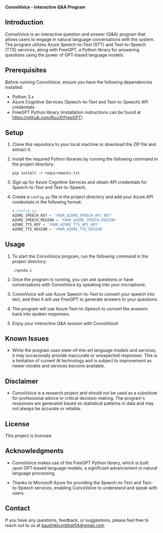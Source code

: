 **ConvoVoice - Interactive Q&A Program**

## Introduction

ConvoVoice is an interactive question and answer (Q&A) program that allows users to engage in natural language conversations with the system. The program utilizes Azure Speech-to-Text (STT) and Text-to-Speech (TTS) services, along with FreeGPT, a Python library for answering questions using the power of GPT-based language models.

## Prerequisites

Before running ConvoVoice, ensure you have the following dependencies installed:

- Python 3.x
- Azure Cognitive Services (Speech-to-Text and Text-to-Speech) API credentials
- FreeGPT Python library (installation instructions can be found at https://github.com/Ruu3f/freeGPT)

## Setup

1. Clone this repository to your local machine or download the ZIP file and extract it.

2. Install the required Python libraries by running the following command in the project directory:

   ```
   pip install -r requirements.txt
   ```

3. Sign up for Azure Cognitive Services and obtain API credentials for Speech-to-Text and Text-to-Speech.

4. Create a `config.py` file in the project directory and add your Azure API credentials in the following format:

   ```python
   # config.py
   AZURE_SPEECH_KEY = 'YOUR_AZURE_SPEECH_API_KEY'
   AZURE_SPEECH_REGION = 'YOUR_AZURE_SPEECH_REGION'
   AZURE_TTS_KEY = 'YOUR_AZURE_TTS_API_KEY'
   AZURE_TTS_REGION = 'YOUR_AZURE_TTS_REGION'
   ```

## Usage

1. To start the ConvoVoice program, run the following command in the project directory:

   ```
   ./qanda.c
   ```

2. Once the program is running, you can ask questions or have conversations with ConvoVoice by speaking into your microphone.

3. ConvoVoice will use Azure Speech-to-Text to convert your speech into text, and then it will use FreeGPT to generate answers to your questions.

4. The program will use Azure Text-to-Speech to convert the answers back into spoken responses.

5. Enjoy your interactive Q&A session with ConvoVoice!

## Known Issues

- While the program uses state-of-the-art language models and services, it may occasionally provide inaccurate or unexpected responses. This is a limitation of current AI technology and is subject to improvement as newer models and services become available.

## Disclaimer

- ConvoVoice is a research project and should not be used as a substitute for professional advice or critical decision-making. The program's responses are generated based on statistical patterns in data and may not always be accurate or reliable.

## License

This project is licensed 

## Acknowledgments

- ConvoVoice makes use of the FreeGPT Python library, which is built upon GPT-based language models, a significant advancement in natural language processing.

- Thanks to Microsoft Azure for providing the Speech-to-Text and Text-to-Speech services, enabling ConvoVoice to understand and speak with users.

## Contact

If you have any questions, feedback, or suggestions, please feel free to reach out to us at kaushikkumbhat54@gmail.com
